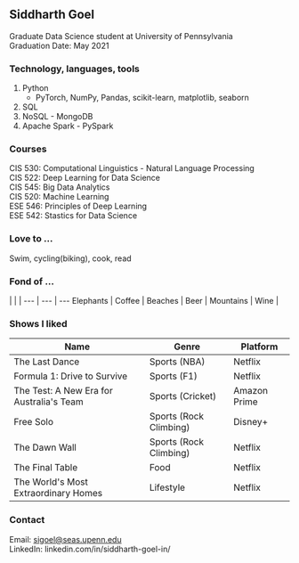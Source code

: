 ## Siddharth Goel

Graduate Data Science student at University of Pennsylvania\
Graduation Date: May 2021

### Technology, languages, tools
1. Python
   - PyTorch, NumPy, Pandas, scikit-learn, matplotlib, seaborn
2. SQL
3. NoSQL - MongoDB
4. Apache Spark - PySpark
   
### Courses
CIS 530: Computational Linguistics - Natural Language Processing\
CIS 522: Deep Learning for Data Science\
CIS 545: Big Data Analytics\
CIS 520: Machine Learning\
ESE 546: Principles of Deep Learning\
ESE 542: Stastics for Data Science


### Love to ...
Swim, cycling(biking), cook, read

### Fond of ...
| | |
--- | --- | ---
Elephants | Coffee | Beaches 
 | Beer | Mountains
 | Wine |

### Shows I liked
 Name | Genre | Platform
 --- | --- | ---
 The Last Dance | Sports (NBA) | Netflix
 Formula 1: Drive to Survive | Sports (F1) | Netflix
 The Test: A New Era for Australia's Team | Sports (Cricket) | Amazon Prime
 Free Solo | Sports (Rock Climbing) | Disney+
 The Dawn Wall | Sports (Rock Climbing) | Netflix
 The Final Table | Food | Netflix
 The World's Most Extraordinary Homes | Lifestyle | Netflix


### Contact

Email: sigoel@seas.upenn.edu\
LinkedIn: linkedin.com/in/siddharth-goel-in/
